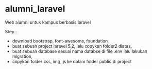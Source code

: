 # alumni_laravel
Web alumni untuk kampus berbasis laravel

Step : 

- download bootstrap, font-awesome, foundation
- buat sebuah project laravel 5.2, lalu copykan folder2 diatas,
- buat sebuah database sesuai nama databse di file .env lalu lakukan migration, 
- copykan folder css, img, js ke dalam folder public di project
